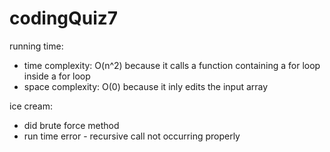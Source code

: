 # codingQuiz7
running time: 
- time complexity: O(n^2) because it calls a function containing a for loop inside a for loop
- space complexity: O(0) because it inly edits the input array

ice cream: 
- did brute force method
- run time error - recursive call not occurring properly

